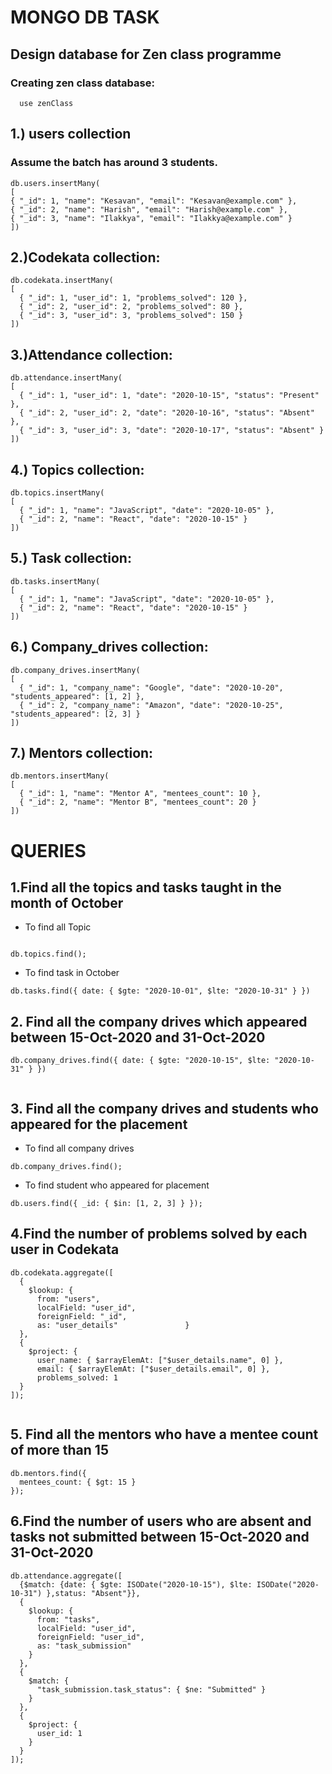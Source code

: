 # MONGO DB TASK

## Design database for Zen class programme

### Creating zen class database:

  
```
  use zenClass 
```

## 1.) users collection 

### Assume the batch has around 3 students.
  
  ```
  db.users.insertMany(
  [
  { "_id": 1, "name": "Kesavan", "email": "Kesavan@example.com" },
  { "_id": 2, "name": "Harish", "email": "Harish@example.com" },
  { "_id": 3, "name": "Ilakkya", "email": "Ilakkya@example.com" }
  ])
  ```

 ## 2.)Codekata collection:

```
db.codekata.insertMany(
[
  { "_id": 1, "user_id": 1, "problems_solved": 120 },
  { "_id": 2, "user_id": 2, "problems_solved": 80 },
  { "_id": 3, "user_id": 3, "problems_solved": 150 }
])
```

## 3.)Attendance collection:

```
db.attendance.insertMany(
[
  { "_id": 1, "user_id": 1, "date": "2020-10-15", "status": "Present" },
  { "_id": 2, "user_id": 2, "date": "2020-10-16", "status": "Absent" },
  { "_id": 3, "user_id": 3, "date": "2020-10-17", "status": "Absent" }
])
```

## 4.) Topics collection:

```
db.topics.insertMany(
[
  { "_id": 1, "name": "JavaScript", "date": "2020-10-05" },
  { "_id": 2, "name": "React", "date": "2020-10-15" }
])
```

## 5.) Task collection:

```
db.tasks.insertMany(
[
  { "_id": 1, "name": "JavaScript", "date": "2020-10-05" },
  { "_id": 2, "name": "React", "date": "2020-10-15" }
])
```

## 6.) Company_drives collection:

```
db.company_drives.insertMany(
[
  { "_id": 1, "company_name": "Google", "date": "2020-10-20", "students_appeared": [1, 2] },
  { "_id": 2, "company_name": "Amazon", "date": "2020-10-25", "students_appeared": [2, 3] }
])
```

## 7.) Mentors collection:

```
db.mentors.insertMany(
[
  { "_id": 1, "name": "Mentor A", "mentees_count": 10 },
  { "_id": 2, "name": "Mentor B", "mentees_count": 20 }
])
```

# QUERIES

## 1.Find all the topics and tasks taught in the month of October

- To find all Topic
```

db.topics.find();

```
- To find task in October
```
db.tasks.find({ date: { $gte: "2020-10-01", $lte: "2020-10-31" } })

```



## 2. Find all the company drives which appeared between 15-Oct-2020 and 31-Oct-2020
```
db.company_drives.find({ date: { $gte: "2020-10-15", $lte: "2020-10-31" } })


```

## 3. Find all the company drives and students who appeared for the placement

- To find all company drives
```
db.company_drives.find();

```
- To find student who appeared for placement
```
db.users.find({ _id: { $in: [1, 2, 3] } });

```

## 4.Find the number of problems solved by each user in Codekata

```
db.codekata.aggregate([
  {
    $lookup: {
      from: "users",                
      localField: "user_id",        
      foreignField: "_id",          
      as: "user_details"               }
  },
  {
    $project: {
      user_name: { $arrayElemAt: ["$user_details.name", 0] }, 
      email: { $arrayElemAt: ["$user_details.email", 0] },    
      problems_solved: 1                                      
  }
]);


```

## 5.  Find all the mentors who have a mentee count of more than 15

```
db.mentors.find({
  mentees_count: { $gt: 15 }
});

```

## 6.Find the number of users who are absent and tasks not submitted between 15-Oct-2020 and 31-Oct-2020

```
db.attendance.aggregate([
  {$match: {date: { $gte: ISODate("2020-10-15"), $lte: ISODate("2020-10-31") },status: "Absent"}},
  {
    $lookup: {
      from: "tasks",
      localField: "user_id",
      foreignField: "user_id",
      as: "task_submission"
    }
  },
  {
    $match: {
      "task_submission.task_status": { $ne: "Submitted" }  
    }
  },
  {
    $project: {
      user_id: 1
    }
  }
]);


```
